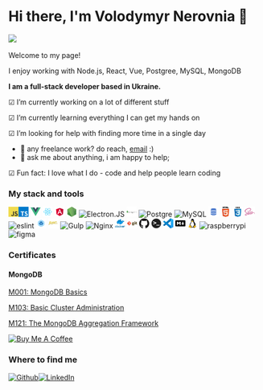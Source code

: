 
# Hi there, I'm Volodymyr Nerovnia 👋

![](https://komarev.com/ghpvc/?username=nerovnia&color=green)

Welcome to my page! 

I enjoy working with Node.js, React, Vue, Postgree, MySQL, MongoDB 

<strong>I am a full-stack developer based in Ukraine.</strong>

&#9745; I’m currently working on a lot of different stuff

&#9745; I’m currently learning everything I can get my hands on

&#9745; I’m looking for help with finding more time in a single day

- 💼 any freelance work? do reach, [email](mailto:nerv@i.ua) :)
- 💬 ask me about anything, i am happy to help;

&#9745; Fun fact: I love what I do - code and help people learn coding


### My stack and tools

<img src="https://raw.githubusercontent.com/github/explore/80688e429a7d4ef2fca1e82350fe8e3517d3494d/topics/javascript/javascript.png" alt="JavaScript" width="20" height="20"><img src="https://raw.githubusercontent.com/github/explore/80688e429a7d4ef2fca1e82350fe8e3517d3494d/topics/typescript/typescript.png" alt="TypeScript" width="20" height="20">
<img src="https://raw.githubusercontent.com/github/explore/80688e429a7d4ef2fca1e82350fe8e3517d3494d/topics/vue/vue.png" alt="Vue.JS" width="20" height="20">
<img src="https://raw.githubusercontent.com/github/explore/80688e429a7d4ef2fca1e82350fe8e3517d3494d/topics/react/react.png" alt="React" width="20" height="20">
<img src="https://raw.githubusercontent.com/github/explore/80688e429a7d4ef2fca1e82350fe8e3517d3494d/topics/angular/angular.png" alt="Angular" width="20" height="20">
<img src="https://raw.githubusercontent.com/github/explore/80688e429a7d4ef2fca1e82350fe8e3517d3494d/topics/nodejs/nodejs.png" alt="Node.JS" width="20" height="20">
<img src="https://cdn.jsdelivr.net/gh/devicons/devicon/icons/electron/electron-original.svg" alt="Electron.JS" width="20" height="20">
<img src="https://raw.githubusercontent.com/github/explore/80688e429a7d4ef2fca1e82350fe8e3517d3494d/topics/mongodb/mongodb.png" alt="MongoDB" width="20" height="20">
<img src="https://cdn.jsdelivr.net/gh/devicons/devicon/icons/postgresql/postgresql-original.svg" alt="Postgre" width="20" height="20">
<img src="https://cdn.jsdelivr.net/gh/devicons/devicon/icons/mysql/mysql-original.svg" alt="MySQL" width="20" height="20">
<img src="https://raw.githubusercontent.com/github/explore/80688e429a7d4ef2fca1e82350fe8e3517d3494d/topics/sql/sql.png" alt="SQL" width="20" height="20">
<img src="https://raw.githubusercontent.com/github/explore/80688e429a7d4ef2fca1e82350fe8e3517d3494d/topics/html/html.png" alt="HTML" width="20" height="20">
<img src="https://raw.githubusercontent.com/github/explore/80688e429a7d4ef2fca1e82350fe8e3517d3494d/topics/css/css.png" alt="CSS" width="20" height="20">
<img src="https://raw.githubusercontent.com/github/explore/80688e429a7d4ef2fca1e82350fe8e3517d3494d/topics/sass/sass.png" alt="SASS" width="20" height="20">
<img src="https://cdn.jsdelivr.net/gh/devicons/devicon/icons/eslint/eslint-original.svg" alt="eslint" width="20" height="20">
<img src="https://raw.githubusercontent.com/github/explore/80688e429a7d4ef2fca1e82350fe8e3517d3494d/topics/webpack/webpack.png" alt="Webpack" width="20" height="20">
<img src="https://raw.githubusercontent.com/github/explore/80688e429a7d4ef2fca1e82350fe8e3517d3494d/topics/babel/babel.png" alt="Babel" width="20" height="20">
<img src="https://cdn.jsdelivr.net/gh/devicons/devicon/icons/gulp/gulp-plain.svg" alt="Gulp" width="20" height="20">
<img src="https://cdn.jsdelivr.net/gh/devicons/devicon/icons/nginx/nginx-original.svg" alt="Nginx" width="20" height="20"/>
<img src="https://raw.githubusercontent.com/github/explore/80688e429a7d4ef2fca1e82350fe8e3517d3494d/topics/docker/docker.png" alt="Docker" width="20" height="20">
<img src="https://raw.githubusercontent.com/github/explore/80688e429a7d4ef2fca1e82350fe8e3517d3494d/topics/git/git.png" alt="Git" width="20" height="20">
<img src="https://raw.githubusercontent.com/github/explore/78df643247d429f6cc873026c0622819ad797942/topics/github/github.png" alt="GitHub" width="20" height="20">
<img src="https://raw.githubusercontent.com/github/explore/80688e429a7d4ef2fca1e82350fe8e3517d3494d/topics/terminal/terminal.png" alt="Terminal" width="20" height="20">
<img src="https://raw.githubusercontent.com/github/explore/80688e429a7d4ef2fca1e82350fe8e3517d3494d/topics/visual-studio-code/visual-studio-code.png" alt="VS Code" width="20" height="20">
<img src="https://raw.githubusercontent.com/github/explore/80688e429a7d4ef2fca1e82350fe8e3517d3494d/topics/markdown/markdown.png" alt="Markdown" width="20" height="20">
<img src="https://raw.githubusercontent.com/github/explore/80688e429a7d4ef2fca1e82350fe8e3517d3494d/topics/linux/linux.png" alt="Linux" width="20" height="20">
<img src="https://cdn.jsdelivr.net/gh/devicons/devicon/icons/raspberrypi/raspberrypi-original.svg" alt="raspberrypi" width="20" height="20"/>
<img src="https://cdn.jsdelivr.net/gh/devicons/devicon/icons/figma/figma-original.svg" alt="figma" width="20" height="20"/>

### Certificates
#### MongoDB
[M001: MongoDB Basics](https://university.mongodb.com/course_completion/f3cacdf5-793e-4142-a7c9-ab85b6da909e)

[M103: Basic Cluster Administration](https://university.mongodb.com/course_completion/f19ff096-9f92-4590-84d8-42f677cb60e4)

[M121: The MongoDB Aggregation Framework](https://university.mongodb.com/course_completion/97ff2af7-e822-4273-98a4-cbc70e11e84b)

<a href="https://www.buymeacoffee.com/nerovnia" target="_blank"><img src="https://cdn.buymeacoffee.com/buttons/default-orange.png" alt="Buy Me A Coffee" height="41" width="174"></a>

### Where to find me
<p><a href="https://github.com/nerovnia" target="_blank"><img alt="Github" src="https://img.shields.io/badge/GitHub-%2312100E.svg?&style=for-the-badge&logo=Github&logoColor=white" /></a><a href="https://www.linkedin.com/in/volodymyr-nerovnia/" target="_blank"><img alt="LinkedIn" src="https://img.shields.io/badge/linkedin-%230077B5.svg?&style=for-the-badge&logo=linkedin&logoColor=white" /></a> 
</p>
          
